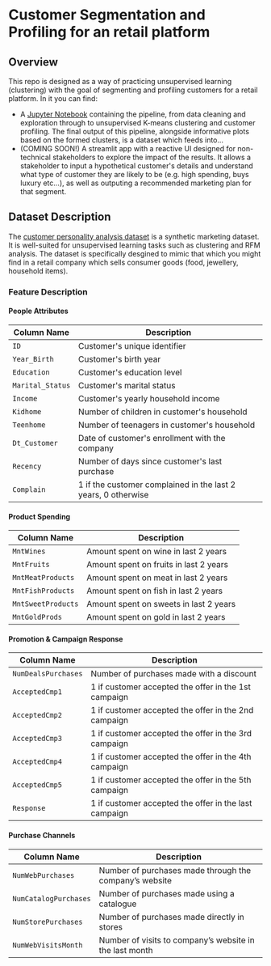 # Customer Segmentation and Profiling for an retail platform

## Overview

This repo is designed as a way of practicing unsupervised learning (clustering) with the goal of segmenting and profiling customers for a retail platform. In it you can find:

* A [Jupyter Notebook](customerProfiling.ipynb) containing the pipeline, from data cleaning and exploration through to unsupervised K-means clustering and customer profiling. The final output of this pipeline, alongside informative plots based on the formed clusters, is a dataset which feeds into...
* (COMING SOON!) A streamlit app with a reactive UI designed for non-technical stakeholders to explore the impact of the results. It allows a stakeholder to input a hypothetical customer's details and understand what type of customer they are likely to be (e.g. high spending, buys luxury etc...), as well as outputing a recommended marketing plan for that segment.


## Dataset Description

The [customer personality analysis dataset](https://www.kaggle.com/datasets/imakash3011/customer-personality-analysis) is a synthetic marketing dataset. It is well-suited for unsupervised learning tasks such as clustering and RFM analysis. The dataset is specifically desgined to mimic that which you might find in a retail company which sells consumer goods (food, jewellery, household items).

### Feature Description

#### People Attributes

| Column Name      | Description                                                  |
|------------------|--------------------------------------------------------------|
| `ID`             | Customer's unique identifier                                 |
| `Year_Birth`     | Customer's birth year                                        |
| `Education`      | Customer's education level                                   |
| `Marital_Status` | Customer's marital status                                    |
| `Income`         | Customer's yearly household income                           |
| `Kidhome`        | Number of children in customer's household                   |
| `Teenhome`       | Number of teenagers in customer's household                  |
| `Dt_Customer`    | Date of customer's enrollment with the company               |
| `Recency`        | Number of days since customer's last purchase                |
| `Complain`       | 1 if the customer complained in the last 2 years, 0 otherwise|

#### Product Spending

| Column Name         | Description                                  |
|---------------------|----------------------------------------------|
| `MntWines`          | Amount spent on wine in last 2 years         |
| `MntFruits`         | Amount spent on fruits in last 2 years       |
| `MntMeatProducts`   | Amount spent on meat in last 2 years         |
| `MntFishProducts`   | Amount spent on fish in last 2 years         |
| `MntSweetProducts`  | Amount spent on sweets in last 2 years       |
| `MntGoldProds`      | Amount spent on gold in last 2 years         |

#### Promotion & Campaign Response

| Column Name      | Description                                               |
|------------------|-----------------------------------------------------------|
| `NumDealsPurchases` | Number of purchases made with a discount               |
| `AcceptedCmp1`   | 1 if customer accepted the offer in the 1st campaign      |
| `AcceptedCmp2`   | 1 if customer accepted the offer in the 2nd campaign      |
| `AcceptedCmp3`   | 1 if customer accepted the offer in the 3rd campaign      |
| `AcceptedCmp4`   | 1 if customer accepted the offer in the 4th campaign      |
| `AcceptedCmp5`   | 1 if customer accepted the offer in the 5th campaign      |
| `Response`       | 1 if customer accepted the offer in the last campaign     |

#### Purchase Channels

| Column Name           | Description                                                      |
|-----------------------|------------------------------------------------------------------|
| `NumWebPurchases`     | Number of purchases made through the company’s website           |
| `NumCatalogPurchases` | Number of purchases made using a catalogue                       |
| `NumStorePurchases`   | Number of purchases made directly in stores                      |
| `NumWebVisitsMonth`   | Number of visits to company’s website in the last month          |

